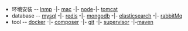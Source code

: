 
* 环境安装 -- [lnmp](lnmp/lnmp.md) -|- [mac](mac/brew.md) -|-  [node](node/node.md)-|- [tomcat](tomcat/tomcat.md)
* database -- [mysql](database/mysql/mysql.md) -|- [redis](database/redis/redis.md) -|- [mongodb](database/mongodb/mongodb.md) -|- [elasticsearch](database/elasticsearch/elasticsearch.md) -|- [rabbitMq](database/rabbitmq/rabbitmq.md)  
* tool -- [docker](tool/docker/docker.md) -|- [composer](tool/composer/composer.md) -|- [git](tool/git.md) -|- [supervisor](tool/supervisor.md) -|-[maven](java/maven.md)